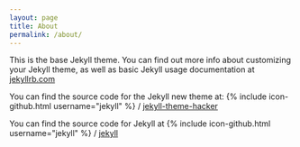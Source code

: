 ```yaml
---
layout: page
title: About
permalink: /about/
---
```


This is the base Jekyll theme. You can find out more info about customizing your Jekyll theme, as well as basic Jekyll usage documentation at [jekyllrb.com](https://jekyllrb.com/)

You can find the source code for the Jekyll new theme at:
{% include icon-github.html username="jekyll" %} /
[jekyll-theme-hacker](https://github.com/jekyll/jekyll-theme-hacker)

You can find the source code for Jekyll at
{% include icon-github.html username="jekyll" %} /
[jekyll](https://github.com/jekyll/jekyll)
